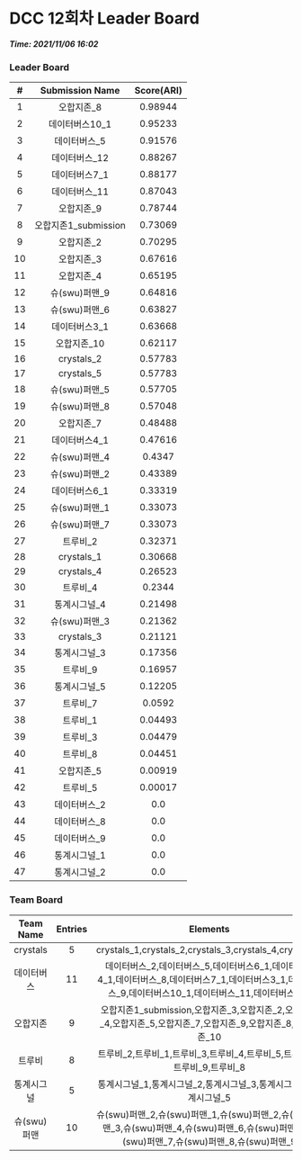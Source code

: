 # DCC 12회차 Leader Board
***Time: 2021/11/06 16:02***

### Leader Board

|#|Submission Name|Score(ARI)|
|:---:|:---:|:---:|
|1|오합지존_8|0.98944|
|2|데이터버스10_1|0.95233|
|3|데이터버스_5|0.91576|
|4|데이터버스_12|0.88267|
|5|데이터버스7_1|0.88177|
|6|데이터버스_11|0.87043|
|7|오합지존_9|0.78744|
|8|오합지존1_submission|0.73069|
|9|오합지존_2|0.70295|
|10|오합지존_3|0.67616|
|11|오합지존_4|0.65195|
|12|슈(swu)퍼맨_9|0.64816|
|13|슈(swu)퍼맨_6|0.63827|
|14|데이터버스3_1|0.63668|
|15|오합지존_10|0.62117|
|16|crystals_2|0.57783|
|17|crystals_5|0.57783|
|18|슈(swu)퍼맨_5|0.57705|
|19|슈(swu)퍼맨_8|0.57048|
|20|오합지존_7|0.48488|
|21|데이터버스4_1|0.47616|
|22|슈(swu)퍼맨_4|0.4347|
|23|슈(swu)퍼맨_2|0.43389|
|24|데이터버스6_1|0.33319|
|25|슈(swu)퍼맨_1|0.33073|
|26|슈(swu)퍼맨_7|0.33073|
|27|트루비_2|0.32371|
|28|crystals_1|0.30668|
|29|crystals_4|0.26523|
|30|트루비_4|0.2344|
|31|통계시그널_4|0.21498|
|32|슈(swu)퍼맨_3|0.21362|
|33|crystals_3|0.21121|
|34|통계시그널_3|0.17356|
|35|트루비_9|0.16957|
|36|통계시그널_5|0.12205|
|37|트루비_7|0.0592|
|38|트루비_1|0.04493|
|39|트루비_3|0.04479|
|40|트루비_8|0.04451|
|41|오합지존_5|0.00919|
|42|트루비_5|0.00017|
|43|데이터버스_2|0.0|
|44|데이터버스_8|0.0|
|45|데이터버스_9|0.0|
|46|통계시그널_1|0.0|
|47|통계시그널_2|0.0|

### Team Board

|Team Name|Entries|Elements|
|:---:|:---:|:---:|
|crystals|5|crystals_1,crystals_2,crystals_3,crystals_4,crystals_5|
|데이터버스|11|데이터버스_2,데이터버스_5,데이터버스6_1,데이터버스4_1,데이터버스_8,데이터버스7_1,데이터버스3_1,데이터버스_9,데이터버스10_1,데이터버스_11,데이터버스_12|
|오합지존|9|오합지존1_submission,오합지존_3,오합지존_2,오합지존_4,오합지존_5,오합지존_7,오합지존_9,오합지존_8,오합지존_10|
|트루비|8|트루비_2,트루비_1,트루비_3,트루비_4,트루비_5,트루비_7,트루비_9,트루비_8|
|통계시그널|5|통계시그널_1,통계시그널_2,통계시그널_3,통계시그널_4,통계시그널_5|
|슈(swu)퍼맨|10|슈(swu)퍼맨_2,슈(swu)퍼맨_1,슈(swu)퍼맨_2,슈(swu)퍼맨_3,슈(swu)퍼맨_4,슈(swu)퍼맨_6,슈(swu)퍼맨_5,슈(swu)퍼맨_7,슈(swu)퍼맨_8,슈(swu)퍼맨_9|
